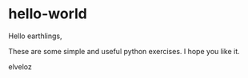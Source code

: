# hello-world

Hello earthlings,

These are some simple and useful python exercises. I hope you like it.

elveloz
